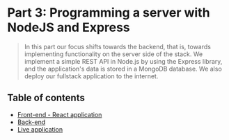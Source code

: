 # Part 3: Programming a server with NodeJS and Express
> In this part our focus shifts towards the backend, that is, towards implementing functionality on the server side of the stack. We implement a simple REST API in Node.js by using the Express library, and the application's data is stored in a MongoDB database. We also deploy our fullstack application to the internet.

## Table of contents
- [Front-end - React application](https://github.com/cazbacelar/fullstackopen/tree/main/part2/phonebook)
- [Back-end](https://github.com/cazbacelar/fullstackopen/tree/main/part2/phonebook)
- [Live application](https://ancient-bird-6685.fly.dev/)

